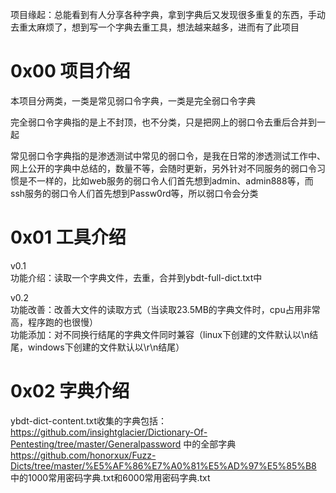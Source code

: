 项目缘起：总能看到有人分享各种字典，拿到字典后又发现很多重复的东西，手动去重太麻烦了，想到写一个字典去重工具，想法越来越多，进而有了此项目

# 0x00 项目介绍
本项目分两类，一类是常见弱口令字典，一类是完全弱口令字典

完全弱口令字典指的是上不封顶，也不分类，只是把网上的弱口令去重后合并到一起

常见弱口令字典指的是渗透测试中常见的弱口令，是我在日常的渗透测试工作中、网上公开的字典中总结的，数量不等，会随时更新，另外针对不同服务的弱口令习惯是不一样的，比如web服务的弱口令人们首先想到admin、admin888等，而ssh服务的弱口令人们首先想到Passw0rd等，所以弱口令会分类

# 0x01 工具介绍
v0.1  
功能介绍：读取一个字典文件，去重，合并到ybdt-full-dict.txt中

v0.2  
功能改善：改善大文件的读取方式（当读取23.5MB的字典文件时，cpu占用非常高，程序跑的也很慢）  
功能添加：对不同换行结尾的字典文件同时兼容（linux下创建的文件默认以\n结尾，windows下创建的文件默认以\r\n结尾）

# 0x02 字典介绍
ybdt-dict-content.txt收集的字典包括：  
https://github.com/insightglacier/Dictionary-Of-Pentesting/tree/master/Generalpassword 中的全部字典  
https://github.com/honorxux/Fuzz-Dicts/tree/master/%E5%AF%86%E7%A0%81%E5%AD%97%E5%85%B8 中的1000常用密码字典.txt和6000常用密码字典.txt
